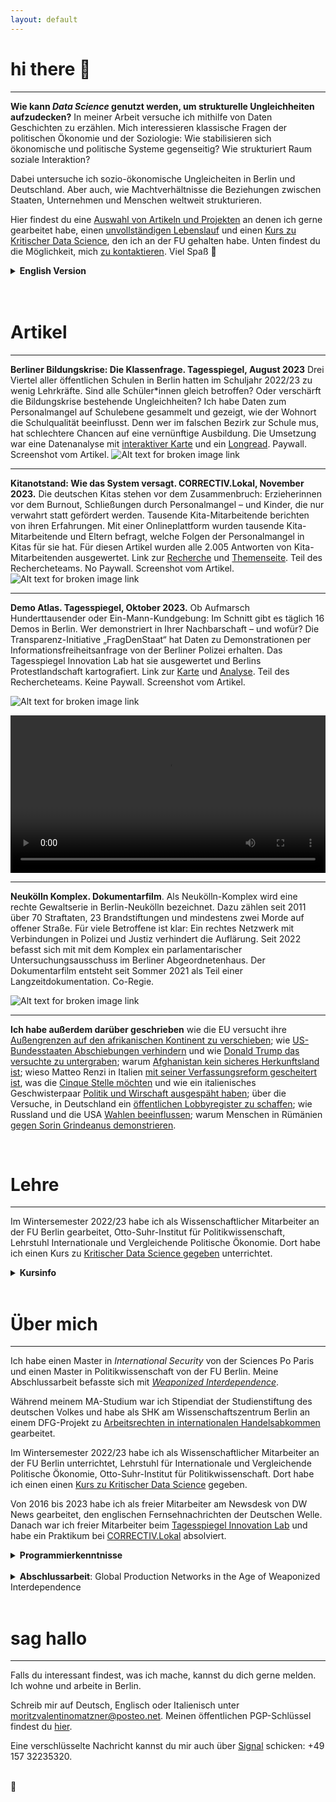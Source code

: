 ```yaml
---
layout: default
---
```


# hi there 🌸 
---
**Wie kann _Data Science_ genutzt werden, um strukturelle Ungleichheiten aufzudecken?** In meiner Arbeit versuche ich mithilfe von Daten Geschichten zu erzählen. Mich interessieren klassische Fragen der politischen Ökonomie und der Soziologie: Wie stabilisieren sich ökonomische und politische Systeme gegenseitig? Wie strukturiert Raum soziale Interaktion? 

Dabei untersuche ich sozio-ökonomische Ungleicheiten in Berlin und Deutschland. Aber auch, wie  Machtverhältnisse die Beziehungen zwischen Staaten, Unternehmen und Menschen weltweit strukturieren. 

Hier findest du eine [Auswahl von Artikeln und Projekten](#artikel) an denen ich gerne gearbeitet habe, einen [unvollständigen Lebenslauf](#über-mich) und einen [Kurs zu Kritischer Data Science](#lehre), den ich an der FU gehalten habe. Unten findest du die Möglichkeit, mich [zu kontaktieren](#sag-hallo). Viel Spaß 👻

<details>
<summary> 
<b>English Version</b>
</summary> 
<br>
hi there. I am interested in the <b>political (economy) of data and how data (science) can be used to uncover structural inequalities</b>. Before turning to journalism I worked as a reasearcher at the Free University of Berlin and taught a class on <a href"https://moritzvalentinomatzner.shinyapps.io/kdst/">Critical Data Science</a>. I hold an MA in Political Science from FU Berlin and a MA in International Security from Sciences Po Paris. 
<br>
<br>
<b>Some stories I published this year include</b>: 
<br>
<br>
<ul>
<li><b>Berlin's Missing Teachers</b>. Berlin has an educational crisis. But are all students affected equally? I scraped data for public schools in Berlin and showed how the lack of teachers overproportionally affetcs poor neighbourhoods. <a href="https://interaktiv.tagesspiegel.de/lab/berliner-klassenfrage-hier-gibt-es-am-meisten-unterrichtsausfall-datenanalyse-und-interakive-karte/">Interactive map</a> and <a href="https://interaktiv.tagesspiegel.de/lab/ohne-reserve-eine-berliner-schulleiterin-kaempft-mit-dem-lehrermangel/">longread</a>. In German. </li>
<li><b>Kita Notstand</b>. Not only public schools, but also the German pre-school system is in crisis. Due to a recent study, more than 380.000 children lack a spot and the system is short of almost 100.000 educators. We created a survey for parents and educators and got more than 6.600 responses. They paint a dire picture of a collapsing system. <a href="https://correctiv.org/aktuelles/bildung/2023/11/14/kitanotstand-wie-das-system-versagt-personalmangel-erzieher/">Longread</a> and <a href="https://correctiv.org/aktuelles/bildung/2023/11/10/kitanotstand-was-sie-tun-koennen/"> project site</a>. In German. </li>
<li><b>Demo Atlas</b>. We analyzed years and years of data on all demonstrations that took place in Berlin. <a href="https://interaktiv.tagesspiegel.de/lab/demo-atlas-berlin-wofuer-wird-in-meiner-nachbarschaft-demonstriert/">Map</a> and <a href="https://interaktiv.tagesspiegel.de/lab/demo-analyse-berlin-wofuer-gehen-die-leute-auf-die-strasse/">analysis</a>. In German. </li>
</ul>
<br>
Work with me 🌸 You can reach me at moritzvalentinomatzner@posteo.net.  
</details>

<br>
<br>

# Artikel
---
**Berliner Bildungskrise: Die Klassenfrage. Tagesspiegel, August 2023** Drei Viertel aller öffentlichen Schulen in Berlin hatten im Schuljahr 2022/23 zu wenig Lehrkräfte. Sind alle Schüler\*innen gleich betroffen? Oder verschärft die Bildungskrise bestehende Ungleichheiten? Ich habe Daten zum Personalmangel auf Schulebene gesammelt und gezeigt, wie der Wohnort die Schulqualität beeinflusst. Denn wer im falschen Bezirk zur Schule mus, hat schlechtere Chancen auf eine vernünftige Ausbildung. Die Umsetzung war eine Datenanalyse mit [interaktiver Karte](https://interaktiv.tagesspiegel.de/lab/berliner-klassenfrage-hier-gibt-es-am-meisten-unterrichtsausfall-datenanalyse-und-interakive-karte/) und ein [Longread](https://interaktiv.tagesspiegel.de/lab/ohne-reserve-eine-berliner-schulleiterin-kaempft-mit-dem-lehrermangel/). Paywall. Screenshot vom Artikel. 
![Alt text for broken image link](assets/img/lehrkraefte.png)

---

**Kitanotstand: Wie das System versagt. CORRECTIV.Lokal, November 2023.** Die deutschen Kitas stehen vor dem Zusammenbruch: Erzieherinnen vor dem Burnout, Schließungen durch Personalmangel – und Kinder, die nur verwahrt statt gefördert werden. Tausende Kita-Mitarbeitende berichten von ihren Erfahrungen. Mit einer Onlineplattform wurden tausende Kita-Mitarbeitende und Eltern befragt, welche Folgen der Personalmangel in Kitas für sie hat. Für diesen Artikel wurden alle 2.005 Antworten von Kita-Mitarbeitenden ausgewertet. Link zur [Recherche](https://correctiv.org/aktuelles/bildung/2023/11/14/kitanotstand-wie-das-system-versagt-personalmangel-erzieher/) und [Themenseite](https://correctiv.org/aktuelles/bildung/2023/11/10/kitanotstand-was-sie-tun-koennen/). Teil des Rechercheteams. No Paywall. Screenshot vom Artikel. 
![Alt text for broken image link](assets/img/kitas.png)

---

**Demo Atlas. Tagesspiegel, Oktober 2023.** Ob Aufmarsch Hunderttausender oder Ein-Mann-Kundgebung: Im Schnitt gibt es täglich 16 Demos in Berlin. Wer demonstriert in Ihrer Nachbarschaft – und wofür? Die Transparenz-Initiative „FragDenStaat“ hat Daten zu Demonstrationen per Informationsfreiheitsanfrage von der Berliner Polizei erhalten. Das Tagesspiegel Innovation Lab hat sie ausgewertet und Berlins Protestlandschaft kartografiert. Link zur [Karte](https://interaktiv.tagesspiegel.de/lab/demo-atlas-berlin-wofuer-wird-in-meiner-nachbarschaft-demonstriert/) und [Analyse](https://interaktiv.tagesspiegel.de/lab/demo-analyse-berlin-wofuer-gehen-die-leute-auf-die-strasse/). Teil des Rechercheteams. Keine Paywall. Screenshot vom Artikel. 

![Alt text for broken image link](assets/img/demoatlas.png)

<video autoplay loop width="100%">
<source src="assets/img/REC_tsp.mp4">
</video>

---

**Neukölln Komplex. Dokumentarfilm**. Als Neukölln-Komplex wird eine rechte Gewaltserie in Berlin-Neukölln bezeichnet. Dazu zählen seit 2011 über 70 Straftaten, 23 Brandstiftungen und mindestens zwei Morde auf offener Straße. Für viele Betroffene ist klar: Ein rechtes Netzwerk mit Verbindungen in Polizei und Justiz verhindert die Auflärung. Seit 2022 befasst sich mit mit dem Komplex ein parlamentarischer Untersuchungsausschuss im Berliner Abgeordnetenhaus. Der Dokumentarfilm entsteht seit Sommer 2021 als Teil einer Langzeitdokumentation. Co-Regie.

![Alt text for broken image link](assets/img/nkk.png)

---

**Ich habe außerdem darüber geschrieben** wie die EU versucht ihre [Außengrenzen auf den afrikanischen Kontinent zu verschieben](https://www.sueddeutsche.de/politik/migrationspolitik-wie-europa-fluechtlinge-in-afrika-aufhalten-will-1.3314104); wie [US-Bundesstaaten Abschiebungen verhindern](https://www.sueddeutsche.de/politik/usa-wir-werden-kein-zahnrad-in-trumps-abschiebemaschine-sein-1.3351675) und wie [Donald Trump das versuchte zu untergraben](https://www.sueddeutsche.de/politik/abschiebungen-in-den-usa-trumps-angriff-auf-elf-millionen-1.3379310); warum [Afghanistan kein sicheres Herkunftsland ist](https://www.sueddeutsche.de/politik/abschiebung-nach-afghanistan-afghanistan-ist-zweifelsfrei-kein-sicheres-herkunftsland-1.3296536); wieso Matteo Renzi in Italien [mit seiner Verfassungsreform gescheitert ist](https://www.sueddeutsche.de/politik/italien-wieso-renzi-mit-seiner-verfassungsreform-gescheitert-ist-1.3280174), was die [Cinque Stelle möchten](https://www.sueddeutsche.de/politik/europaeisches-parlament-fuenf-sterne-und-die-liberalen-eine-absurde-allianz-1.3325639) und wie ein italienisches Geschwisterpaar [Politik und Wirschaft ausgespäht haben](https://www.sueddeutsche.de/politik/italien-spionagezentrale-in-rom-ausgehoben-1.3327575); über die Versuche, in Deutschland ein [öffentlichen Lobbyregister zu schaffen](https://www.sueddeutsche.de/politik/oeffentliches-lobbyregister-lobbyismus-muss-ueberwacht-werden-koennen-1.3360659); wie Russland und die USA [Wahlen beeinflussen](https://www.sueddeutsche.de/politik/wahlforscher-das-sollte-nicht-verharmlost-werden-1.3390497); warum Menschen in Rümänien [gegen Sorin Grindeanus demonstrieren](https://www.sueddeutsche.de/politik/proteste-gegen-regierung-warum-die-rumaenen-in-aufruhr-sind-1.3366611). 

<br>

# Lehre
---
Im Wintersemester 2022/23 habe ich als Wissenschaftlicher Mitarbeiter an der FU Berlin gearbeitet, Otto-Suhr-Institut für Politikwissenschaft, Lehrstuhl Internationale und Vergleichende Politische Ökonomie. Dort habe ich einen Kurs zu [Kritischer Data Science gegeben](https://moritzvalentinomatzner.shinyapps.io/kdst/) unterrichtet. 

<details>
<summary> 
<b>Kursinfo</b>
</summary> 
<br>

<b>Leitfragen</b>. Wie kann quantitative Datenarbeit für emanzipatorische Wissenschaft genutzt werden? Was sind die Rahmenbedingungen für eine kritische Auseinandersetzung mit Daten und quantitativen Methoden?

<br>
<br>

<b>Der Kurs Kritische Data Science</b> macht Studierende mit Grundkenntnissen des Programmierens und dem Sammeln, Visualisieren und Analysieren von Daten in der Scriptsprache R vertraut. Doch das Sammeln und Analysieren von Daten ist intim mit einer Geschichte von Diskrimierung, Ausbeutung und Unterdrückung verwoben. Es ist und war vor allem ein Instrument der Mächtigen: Weiße Kolonialisten, welche die Produktivität versklavter Menschen überwachten. Polizeien, welche mithilfe von Algorithmen Unterdrückungsdynamiken verstärken. Daten sind Macht. Und deswegen widmet sich der Kurs auch einer Analyse von Macht: Wer zieht die Linie zwischen Information und Datenpunkt? Welche Perspektiven und politischen Grundsätze sind in Daten eingeschrieben? Wer produziert Daten über wen? 

<br>
<br>

<b>Der Kurs hinterfragt die sozialen Beziehungen, welche in Daten und computergestützten Methoden der Analyse eingeschrieben sind</b> durch eine intersektionale, machtkritische Linse. Und versucht Antworten darauf zu geben, wie Daten aus einer emanzipatorischen Perspektive genutzt werden können. Dabei widmet sich der Kurs akademischer Literatur aber auch Projekten aus dem journalistischen, künstlerischen und aktivistischen Kontext: Bereits 1895 sammelte die schwarze Datenjournalistin und Aktivistin Ida B. Wells einen Datensatz über Lynchungen schwarzer Menschen in den USA. Der Datensatz, ergänzt mit Erzählungen zu den Morden konstruiert einen datengestützten Gegennarrative. Das umfassenste Archiv von Femiziden in Mexiko stellt nicht die Regierung bereit, sondern die Aktivistin María Salguero aka Princesa. Und 2020 sammeln Aktivist:innen von Peng! und der ISD Daten zum kolonialen Vermächtnis deutscher Straßennamen, um ein “umerinnern” zu bewirken.

<br>
<br>

<b>Als ein Einführungskurs</b> richtet sich der Kurs explizit an Studierende ohne Vorkenntnisse in Statistik und Programmieren. Teilnehmende sollen ermutigt werden ihre eigenen datengestützten Analysen und Projekte im Kontext ihres gesellschaftswissenschaftlichen Studiums oder Aktivismus umzusetzen. Der Kurs soll Raum dafür geben, dass Studierende (wenn sie das möchten) in der Gemeinschaft ihre Ideen und Projekte präsentieren. Die Arbeit in Teams ist ausdrücklich erlaubt.

<br>
<br>

<b>Nach Vollendung des Kurses</b> können Studierende: 
<ul>
    <li>Ihre eigene empirische Forschungsfrage und -methodik artikulieren</li>
    <li>Daten selbständig aus dem Internet sammeln</li>
    <li>durch deskriptive Statistik, einfache quantitative Methoden (OLS-Regression) und fortgeschrittene Visualisierungen Zusammenhänge entdecken und kommunizieren</li>
    <li> Datenquellen und ihre Erhebungsmethodik kritisch hinterfragen</li>
    <li>eine eigene, einfache Website (wie diese) programmieren und hosten um ihr Abschlussprojekt vorzustellen.</li>
</ul> 

</details>

<br>

# Über mich
---
Ich habe einen Master in _International Security_ von der Sciences Po Paris und einen Master in Politikwissenschaft von der FU Berlin. Meine Abschlussarbeit befasste sich mit [_Weaponized Interdependence_](https://direct.mit.edu/isec/article/44/1/42/12237/Weaponized-Interdependence-How-Global-Economic). 

Während meinem MA-Studium war ich Stipendiat der Studienstiftung des deutschen Volkes und habe als SHK am  Wissenschaftszentrum Berlin an einem DFG-Projekt zu [Arbeitsrechten in internationalen Handelsabkommen](https://onlinelibrary.wiley.com/doi/10.1111/jcms.13285) gearbeitet. 
<br>

Im Wintersemester 2022/23 habe ich als Wissenschaftlicher Mitarbeiter an der FU Berlin unterrichtet, Lehrstuhl für Internationale und Vergleichende Politische Ökonomie, Otto-Suhr-Institut für Politikwissenschaft. Dort habe ich einen einen [Kurs zu Kritischer Data Science](#-Lehre-🌸) gegeben. 
<br>

Von 2016 bis 2023 habe ich als freier Mitarbeiter am Newsdesk von DW News gearbeitet, den englischen Fernsehnachrichten der Deutschen Welle. Danach war ich freier Mitarbeiter beim [Tagesspiegel Innovation Lab](https://interaktiv.tagesspiegel.de/) und habe ein Praktikum bei [CORRECTIV.Lokal](https://correctiv.org/lokal/) absolviert. 
<br>

<details>
<summary> 
<b>Programmierkenntnisse</b>
</summary> 
<br>
<ul>
  <li>Webscraping mit und ohne APIs.</li>
  <li>Analyse und Visualisierung von Daten in R mit einem besonderes Interesse an räumlichen Daten (Vektor und Raster). </li>
  <li>Deskriptive und grundlegende inferentielle Statistik. </li>
  <li>Netzwerkanalyse und multivariate Regressionsanalysen. </li>
  <li>Grundlegendes Arbeiten mit Methoden des Natural Language Processing. </li>

</ul>

</details>
<br>
<details>
<summary> 
<b>Abschlussarbeit</b>: Global Production Networks in the Age of Weaponized Interdependence
</summary> 
<br>
Durch die Globalisierung werden zwischenstaatliche Verbindungen immer komplexer. Laut dem Liberalismus führte das zu einer Diffusion von Macht - und weniger Konflikten. Doch nicht erst seit Donald Trump haben Staaten versucht, sich durch ihre dominante Position in globalen Netzwerken einen strategischen Vorteil zu verschaffen. Doch welche Netzwerke können <i>weaponized</i> werden? Und wie können sich Staaten in der Peripherie schützen? Ich habe einen Indikator für <i>Weaponization</i> erstellt und verschiedene globale Produktionsnetzwerke mit einem </i>Exponential Random Graph Model</i> untersucht. 
</ul>
</details>
<br>

# sag hallo
---
Falls du interessant findest, was ich mache, kannst du dich gerne melden. Ich wohne und arbeite in Berlin. 

Schreib mir auf Deutsch, Englisch oder Italienisch unter moritzvalentinomatzner@posteo.net. Meinen öffentlichen PGP-Schlüssel findest du [hier](https://keys.openpgp.org/search?q=F67B48E81DD633CCB665B44D9288E9D994472E2B). 

Eine verschlüsselte Nachricht kannst du mir auch über [Signal](https://signal.org/de/) schicken: +49 157 32235320. 

<br>
🌸
